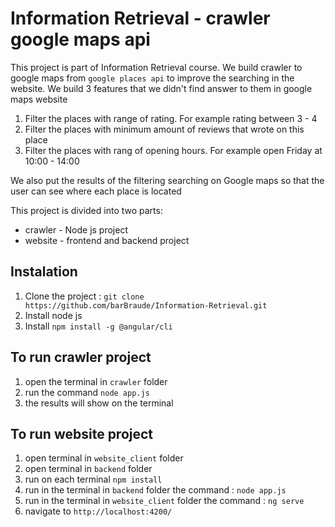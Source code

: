 # Information Retrieval - crawler google maps api

This project is part of Information Retrieval course.
We build crawler to google  maps from `google places api` to improve the searching in the website.
We build 3 features that we didn't find answer to them in google maps website 

1. Filter the places with range of rating. For example rating between 3 - 4
2. Filter the places with minimum amount of reviews that wrote on this place
3. Filter the places with rang of opening hours. For example open Friday at 10:00 - 14:00

We also put the results of the filtering searching on Google maps so that the user can see where each place is located

This project is divided into two parts:

* crawler - Node js project
* website - frontend and backend project


## Instalation
1. Clone the project : `git clone https://github.com/barBraude/Information-Retrieval.git`
2. Install node js
3. Install `npm install -g @angular/cli`


## To run crawler project

1. open the terminal in `crawler` folder
2. run the command  `node app.js`
3. the results will show on the terminal

## To run website project

1. open terminal in `website_client` folder 
2. open terminal in `backend` folder
3. run on each terminal `npm install`
4. run in the terminal in `backend` folder the command : `node app.js`
5. run in the terminal in `website_client` folder the command : `ng serve`
6. navigate to `http://localhost:4200/`


